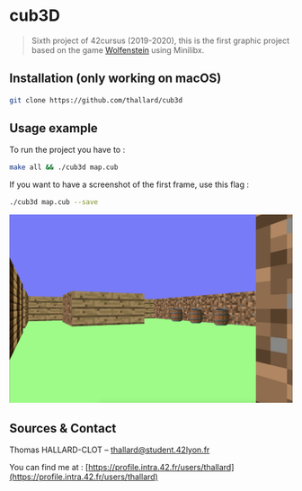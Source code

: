 # cub3D
> Sixth project of 42cursus (2019-2020), this is the first graphic project based on the game [Wolfenstein](http://users.atw.hu/wolf3d/) using Minilibx.

## Installation (only working on macOS)

```sh
git clone https://github.com/thallard/cub3d
```

## Usage example

To run the project you have to :
```sh
make all && ./cub3d map.cub
```
If you want to have a screenshot of the first frame, use this flag :
```sh
./cub3d map.cub --save
```

![Screenshot](example.png)
## Sources & Contact

Thomas HALLARD-CLOT – thallard@student.42lyon.fr

You can find me at :
[https://profile.intra.42.fr/users/thallard](https://profile.intra.42.fr/users/thallard)

